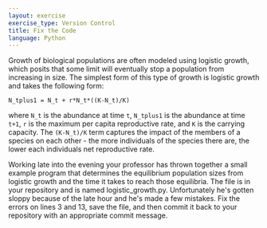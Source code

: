 ```yaml
---
layout: exercise
exercise_type: Version Control
title: Fix the Code
language: Python
---
```


Growth of biological populations are often modeled using logistic
growth, which posits that some limit will eventually stop a population
from increasing in size. The simplest form of this type of growth is
logistic growth and takes the following form:

`N_tplus1 = N_t + r*N_t*((K-N_t)/K)`

where `N_t` is the abundance at time `t`, `N_tplus1` is the
abundance at time `t+1`, `r` is the maximum per capita reproductive
rate, and `K` is the carrying capacity. The `(K-N_t)/K` term
captures the impact of the members of a species on each other - the more
individuals of the species there are, the lower each individuals net
reproductive rate.

Working late into the evening your professor has thrown together a small
example program that determines the equilibrium population sizes from
logistic growth and the time it takes to reach those equilibria. The
file is in your repository and is named logistic\_growth.py.
Unfortunately he's gotten sloppy because of the late hour and he's made
a few mistakes. Fix the errors on lines 3 and 13, save the file, and
then commit it back to your repository with an appropriate commit
message.
